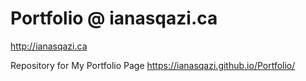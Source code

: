 # Portfolio @ ianasqazi.ca

http://ianasqazi.ca

Repository for My Portfolio Page
 https://ianasqazi.github.io/Portfolio/
